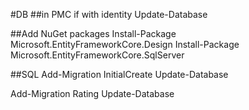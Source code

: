 
#DB
##in PMC
if with identity
Update-Database

##Add NuGet packages
Install-Package Microsoft.EntityFrameworkCore.Design
Install-Package Microsoft.EntityFrameworkCore.SqlServer


##SQL
Add-Migration InitialCreate
Update-Database

Add-Migration Rating
Update-Database


